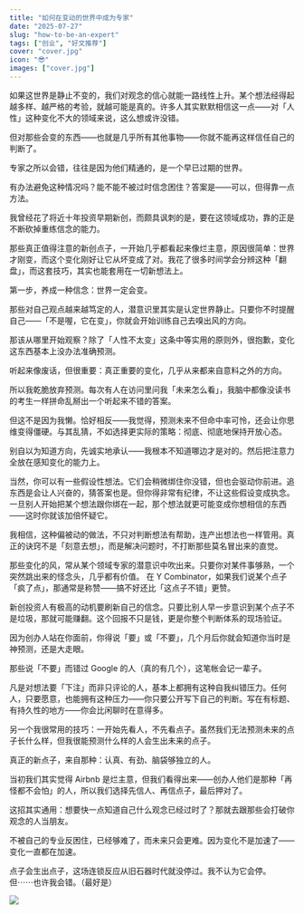 ```yaml
---
title: "如何在变动的世界中成为专家"
date: "2025-07-27"
slug: "how-to-be-an-expert"
tags: ["创业", "好文推荐"]
cover: "cover.jpg"
icon: "😎"
images: ["cover.jpg"]
---
```

如果这世界是静止不变的，我们对观念的信心就能一路线性上升。某个想法经得起越多样、越严格的考验，就越可能是真的。许多人其实默默相信这一点——对「人性」这种变化不大的领域来说，这么想或许没错。



但对那些会变的东西——也就是几乎所有其他事物——你就不能再这样信任自己的判断了。



专家之所以会错，往往是因为他们精通的，是一个早已过期的世界。



有办法避免这种情况吗？能不能不被过时信念困住？答案是——可以，但得靠一点方法。



我曾经花了将近十年投资早期新创，而颇具讽刺的是，要在这领域成功，靠的正是不断砍掉重练信念的能力。



那些真正值得注意的新创点子，一开始几乎都看起来像烂主意，原因很简单：世界才刚变，而这个变化刚好让它从坏变成了对。我花了很多时间学会分辨这种「翻盘」，而这套技巧，其实也能套用在一切新想法上。



第一步，养成一种信念：世界一定会变。



那些对自己观点越来越笃定的人，潜意识里其实是认定世界静止。只要你不时提醒自己——「不是喔，它在变」，你就会开始训练自己去嗅出风的方向。



那该从哪里开始观察？除了「人性不太变」这条中等实用的原则外，很抱歉，变化这东西基本上没办法准确预测。



听起来像废话，但很重要：真正重要的变化，几乎从来都来自意料之外的方向。



所以我乾脆放弃预测。每次有人在访问里问我「未来怎么看」，我脑中都像没读书的考生一样拼命乱掰出一个听起来不错的答案。



但这不是因为我懒。恰好相反——我觉得，预测未来不但命中率可怜，还会让你思维变得僵硬。与其乱猜，不如选择更实际的策略：彻底、彻底地保持开放心态。



别自以为知道方向，先诚实地承认——我根本不知道哪边才是对的。然后把注意力全放在感知变化的能力上。



当然，你可以有一些假设性想法。它们会稍微绑住你没错，但也会驱动你前进。追东西是会让人兴奋的，猜答案也是。但你得非常有纪律，不让这些假设变成执念。
一旦别人开始把某个想法跟你绑在一起，那个想法就更可能变成你想相信的东西——这时你就该加倍怀疑它。



我相信，这种偏被动的做法，不只对判断想法有帮助，连产出想法也一样管用。真正的诀窍不是「刻意去想」，而是解决问题时，不打断那些莫名冒出来的直觉。



那些变化的风，常从某个领域专家的潜意识中吹出来。只要你对某件事够熟，一个突然跳出来的怪念头，几乎都有价值。
在 Y Combinator，如果我们说某个点子「疯了点」，那通常是称赞——搞不好还比「这点子不错」更赞。



新创投资人有极高的动机要刷新自己的信念。只要比别人早一步意识到某个点子不是垃圾，那就可能赚翻。这个回报不只是钱，更是你整个判断体系的现场验证。



因为创办人站在你面前，你得说「要」或「不要」，几个月后你就会知道你当时是神预测，还是大走眼。



那些说「不要」而错过 Google 的人（真的有几个），这笔帐会记一辈子。



凡是对想法要「下注」而非只评论的人，基本上都拥有这种自我纠错压力。任何人，只要愿意，也能拥有这种压力——你只要公开写下自己的判断。写在有标题、有持久性的地方——你会比闲聊时在意得多。



另一个我很常用的技巧：一开始先看人，不先看点子。虽然我们无法预测未来的点子长什么样，但我很能预测什么样的人会生出未来的点子。



真正的新点子，来自那种：认真、有劲、脑袋够独立的人。



当初我们其实觉得 Airbnb 是烂主意，但我们看得出来——创办人他们是那种「再怪都不会怕」的人，所以我们选择先信人、再信点子，最后押对了。



这招其实通用：想要快一点知道自己什么观念已经过时了？那就去跟那些会打破你观念的人当朋友。



不被自己的专业反困住，已经够难了，而未来只会更难。因为变化不是加速了——变化一直都在加速。



点子会生出点子，这场连锁反应从旧石器时代就没停过。我不认为它会停。
但⋯⋯也许我会错。（最好是）




![](https://prod-files-secure.s3.us-west-2.amazonaws.com/112d0858-5090-4d34-a606-b75eb8d65fd2/46476355-9cf3-4e99-9b7a-3531bc426380/1000202064.png?X-Amz-Algorithm=AWS4-HMAC-SHA256&X-Amz-Content-Sha256=UNSIGNED-PAYLOAD&X-Amz-Credential=ASIAZI2LB46622EBZD73%2F20250914%2Fus-west-2%2Fs3%2Faws4_request&X-Amz-Date=20250914T152741Z&X-Amz-Expires=3600&X-Amz-Security-Token=IQoJb3JpZ2luX2VjEOX%2F%2F%2F%2F%2F%2F%2F%2F%2F%2FwEaCXVzLXdlc3QtMiJGMEQCIHGy8Rq%2F40rBFdxYf9bnkzpGAjFjvTU1mglfekOFKqpsAiBGWmYpx5VXdlgaxdJBruJim3Kq3LYdE21J0UER%2Bujc6yr%2FAwheEAAaDDYzNzQyMzE4MzgwNSIMXgud6LET14AAfZ3kKtwDMnNEFU0jpDpOTiQ625jN7blstplJBtWrm57FJgV%2BGDxjz4jMDqh5zQ1Bfqn7uUZwnmOUDlK0XYNAK2NXUuPVTnwW86uBN11BkpT36e2dxi5S%2F5uOPL5t6l3MYiZfZKtHN%2B%2FaUCoF2dnh26poNqyvTS5lm%2Bnal1GDZlOTWP15s6cqTumV6TS0hMNUPcp3VYTZxjMrP7woPgSe0aMmGqY5ambEKNQl1spYN85Hh5LzvBa3b41Fw91kxXny1Tmqx%2BGyAE9%2F2O3R0j5K4TX0Xk5Gc61fvGNi4UrSEJSXKR1RT0JvDCl3k5onV9RgPgBTiXq8%2Fqu9mMRo%2FuwiqmWYFne41uQuTK7fJc3QK3nvOjFzyeGaNsFDlf76ilOXWcHLcDaeTpK2MvHtDj26lqhllrE7xqZkR1GJpHtXVWTUbMFvTNRED4BfRuK2vU9VWG2et15brYAze1%2FR7di%2BPTSBGXKckp3hS5AtNY%2BUSIClYIYXAEMRAUDrtBNlxkUZ4naoXukiyP7nCxQeLtXGZt1kAzaPOZnwSD9EKJpBJApNGEJpczBMIM3A0BBqlw%2Fytc1n57Y2b93l6TBii3PJ%2FXB%2BrzodsA7%2FxI8Z4mgIZYRLuS3%2BlyDPb7HOQ2uEaUQdJdkwpe%2BaxgY6pgFRhk%2BDiuKblAqsbuNZY6XcR4j8XRwtJJrDnbwxhy7BqtISoHpGCBd0LNPSi3WBIsovkDH0hg%2BgOMhYzhu2GAW%2Fj1fTCDrFHiSKGisv1lNcH9JyHFJBaAgbBO%2BuSFC6RrD%2FgCvMFfowKyEvs7BA%2B3Emlw6JChteUWdozlbvBwg8rOX7DnsO1k4Clpu2eQ5fTNxLul6R8E1uv9x0MtSoGJWupWQKxV6O&X-Amz-Signature=15f60a1b0d790b0a77d3954932f0f350051ea6f7904c8d784e2506f545ea0d15&X-Amz-SignedHeaders=host&x-amz-checksum-mode=ENABLED&x-id=GetObject)

